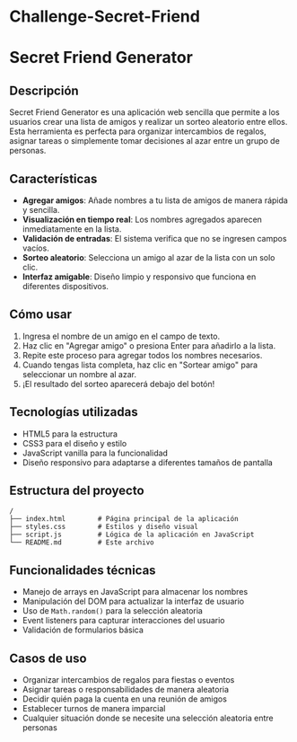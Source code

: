 # Challenge-Secret-Friend
# Secret Friend Generator

## Descripción
Secret Friend Generator es una aplicación web sencilla que permite a los usuarios crear una lista de amigos y realizar un sorteo aleatorio entre ellos. Esta herramienta es perfecta para organizar intercambios de regalos, asignar tareas o simplemente tomar decisiones al azar entre un grupo de personas.

## Características
- **Agregar amigos**: Añade nombres a tu lista de amigos de manera rápida y sencilla.
- **Visualización en tiempo real**: Los nombres agregados aparecen inmediatamente en la lista.
- **Validación de entradas**: El sistema verifica que no se ingresen campos vacíos.
- **Sorteo aleatorio**: Selecciona un amigo al azar de la lista con un solo clic.
- **Interfaz amigable**: Diseño limpio y responsivo que funciona en diferentes dispositivos.

## Cómo usar
1. Ingresa el nombre de un amigo en el campo de texto.
2. Haz clic en "Agregar amigo" o presiona Enter para añadirlo a la lista.
3. Repite este proceso para agregar todos los nombres necesarios.
4. Cuando tengas lista completa, haz clic en "Sortear amigo" para seleccionar un nombre al azar.
5. ¡El resultado del sorteo aparecerá debajo del botón!

## Tecnologías utilizadas
- HTML5 para la estructura
- CSS3 para el diseño y estilo
- JavaScript vanilla para la funcionalidad
- Diseño responsivo para adaptarse a diferentes tamaños de pantalla

## Estructura del proyecto
```
/
├── index.html        # Página principal de la aplicación
├── styles.css        # Estilos y diseño visual
├── script.js         # Lógica de la aplicación en JavaScript
└── README.md         # Este archivo
```

## Funcionalidades técnicas
- Manejo de arrays en JavaScript para almacenar los nombres
- Manipulación del DOM para actualizar la interfaz de usuario
- Uso de `Math.random()` para la selección aleatoria
- Event listeners para capturar interacciones del usuario
- Validación de formularios básica

## Casos de uso
- Organizar intercambios de regalos para fiestas o eventos
- Asignar tareas o responsabilidades de manera aleatoria
- Decidir quién paga la cuenta en una reunión de amigos
- Establecer turnos de manera imparcial
- Cualquier situación donde se necesite una selección aleatoria entre personas
